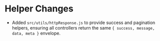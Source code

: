 # Helper Changes

- Added `src/utils/httpResponse.js` to provide success and pagination helpers, ensuring all controllers return the same `{ success, message, data, meta }` envelope.
